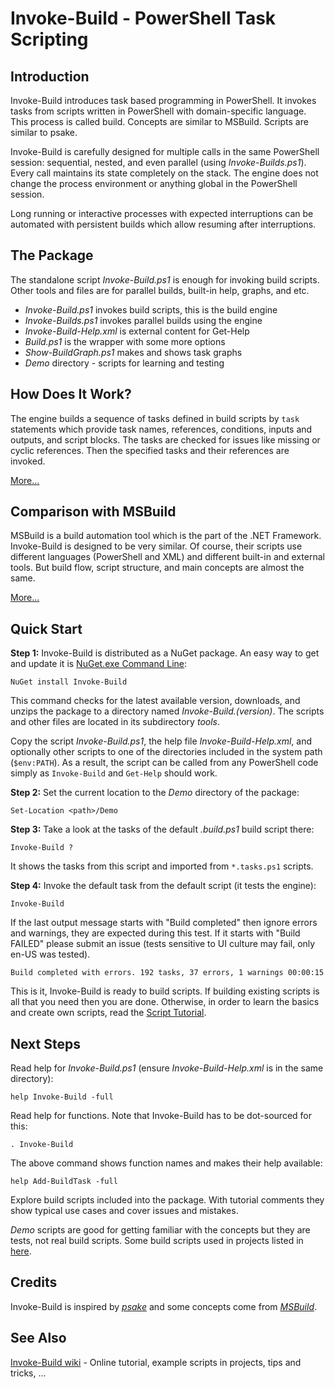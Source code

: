 
Invoke-Build - PowerShell Task Scripting
========================================

## Introduction

Invoke-Build introduces task based programming in PowerShell. It invokes tasks
from scripts written in PowerShell with domain-specific language. This process
is called build. Concepts are similar to MSBuild. Scripts are similar to psake.

Invoke-Build is carefully designed for multiple calls in the same PowerShell
session: sequential, nested, and even parallel (using *Invoke-Builds.ps1*).
Every call maintains its state completely on the stack. The engine does not
change the process environment or anything global in the PowerShell session.

Long running or interactive processes with expected interruptions can be
automated with persistent builds which allow resuming after interruptions.

## The Package

The standalone script *Invoke-Build.ps1* is enough for invoking build scripts.
Other tools and files are for parallel builds, built-in help, graphs, and etc.

* *Invoke-Build.ps1* invokes build scripts, this is the build engine
* *Invoke-Builds.ps1* invokes parallel builds using the engine
* *Invoke-Build-Help.xml* is external content for Get-Help
* *Build.ps1* is the wrapper with some more options
* *Show-BuildGraph.ps1* makes and shows task graphs
* *Demo* directory - scripts for learning and testing

## How Does It Work?

The engine builds a sequence of tasks defined in build scripts by `task`
statements which provide task names, references, conditions, inputs and
outputs, and script blocks. The tasks are checked for issues like missing or
cyclic references. Then the specified tasks and their references are invoked.

[More...](https://github.com/nightroman/Invoke-Build/wiki/How-Build-Works)

## Comparison with MSBuild

MSBuild is a build automation tool which is the part of the .NET Framework.
Invoke-Build is designed to be very similar. Of course, their scripts use
different languages (PowerShell and XML) and different built-in and external
tools. But build flow, script structure, and main concepts are almost the same.

[More...](https://github.com/nightroman/Invoke-Build/wiki/Comparison-with-MSBuild)

## Quick Start

**Step 1:**
Invoke-Build is distributed as a NuGet package. An easy way to get and update
it is [NuGet.exe Command Line](http://nuget.codeplex.com/releases):

    NuGet install Invoke-Build

This command checks for the latest available version, downloads, and unzips the
package to a directory named *Invoke-Build.(version)*. The scripts and other
files are located in its subdirectory *tools*.

Copy the script *Invoke-Build.ps1*, the help file *Invoke-Build-Help.xml*, and
optionally other scripts to one of the directories included in the system path
(`$env:PATH`). As a result, the script can be called from any PowerShell code
simply as `Invoke-Build` and `Get-Help` should work.

**Step 2:**
Set the current location to the *Demo* directory of the package:

    Set-Location <path>/Demo

**Step 3:**
Take a look at the tasks of the default *.build.ps1* build script there:

    Invoke-Build ?

It shows the tasks from this script and imported from `*.tasks.ps1` scripts.

**Step 4:**
Invoke the default task from the default script (it tests the engine):

    Invoke-Build

If the last output message starts with "Build completed" then ignore errors and
warnings, they are expected during this test. If it starts with "Build FAILED"
please submit an issue (tests sensitive to UI culture may fail, only en-US was
tested).

    Build completed with errors. 192 tasks, 37 errors, 1 warnings 00:00:15

This is it, Invoke-Build is ready to build scripts. If building existing scripts
is all that you need then you are done. Otherwise, in order to learn the basics
and create own scripts, read the
[Script Tutorial](https://github.com/nightroman/Invoke-Build/wiki/Script-Tutorial).

## Next Steps

Read help for *Invoke-Build.ps1* (ensure *Invoke-Build-Help.xml* is in the same
directory):

    help Invoke-Build -full

Read help for functions. Note that Invoke-Build has to be dot-sourced for this:

    . Invoke-Build

The above command shows function names and makes their help available:

    help Add-BuildTask -full

Explore build scripts included into the package. With tutorial comments they
show typical use cases and cover issues and mistakes.

*Demo* scripts are good for getting familiar with the concepts but they are
tests, not real build scripts. Some build scripts used in projects listed in
[here](https://github.com/nightroman/Invoke-Build/wiki/Build-Scripts-in-Projects).

## Credits

Invoke-Build is inspired by [*psake*](https://github.com/psake/psake) and some
concepts come from [*MSBuild*](http://en.wikipedia.org/wiki/Msbuild).

## See Also

[Invoke-Build wiki](https://github.com/nightroman/Invoke-Build/wiki) -
Online tutorial, example scripts in projects, tips and tricks, ...
